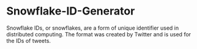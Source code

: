 # Snowflake-ID-Generator
Snowflake IDs, or snowflakes, are a form of unique identifier used in distributed computing. The format was created by Twitter and is used for the IDs of tweets.
